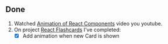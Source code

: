 ## Done
1. Watched [Animation of React Components](https://www.youtube.com/watch?v=npvQX53YuCs&t=656s) video you youtube.
2. On project [React Flashcards](../Projects/React%20Flashcards) I've completed:
    - [x] Add animation when new Card is shown

